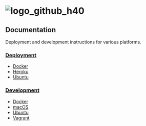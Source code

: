 ![logo_github_h40](https://user-images.githubusercontent.com/312873/35063615-acf68302-fbd8-11e7-91c5-0b3b6f5966c4.png)
=

## Documentation

Deployment and development instructions for various platforms.

### [Deployment](https://github.com/vavgustov/snibox/blob/master/docs/deployment)
* [Docker](https://github.com/vavgustov/snibox/blob/master/docs/deployment/docker.md)
* [Heroku](https://github.com/vavgustov/snibox/blob/master/docs/deployment/heroku.md)
* [Ubuntu](https://github.com/vavgustov/snibox/blob/master/docs/deployment/ubuntu.md)

### [Development](https://github.com/vavgustov/snibox/blob/master/docs/development)
* [Docker](https://github.com/vavgustov/snibox/blob/master/docs/development/docker.md)
* [macOS](https://github.com/vavgustov/snibox/blob/master/docs/development/macos.md)
* [Ubuntu](https://github.com/vavgustov/snibox/blob/master/docs/development/docker.md)
* [Vagrant](https://github.com/vavgustov/snibox/blob/master/docs/development/vagrant.md)